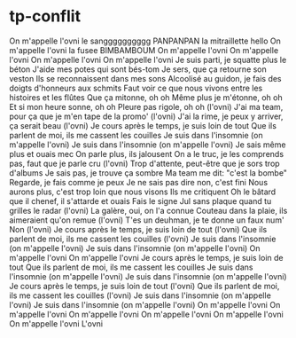 # tp-conflit

On m'appelle l'ovni le sangggggggggg PANPANPAN la mitraillette hello
On m'appelle l'ovni la fusee BIMBAMBOUM
On m'appelle l'ovni
On m'appelle l'ovni
On m'appelle l'ovni
On m'appelle l'ovni
Je suis parti, je squatte plus le béton
J'aide mes potes qui sont bés-tom
Je sers, que ça retourne son veston
Ils se reconnaissent dans mes sons
Alcoolisé au guidon, je fais des doigts d'honneurs aux schmits
Faut voir ce que nous vivons entre les histoires et les flûtes
Que ça mitonne, oh oh
Même plus je m'étonne, oh oh
Et si mon heure sonne, oh oh
Pleure pas rigole, oh oh (l'ovni)
J'ai ma team, pour ça que je m'en tape de la promo' (l'ovni)
J'ai la rime, je peux y arriver, ça serait beau (l'ovni)
Je cours après le temps, je suis loin de tout
Que ils parlent de moi, ils me cassent les couilles
Je suis dans l'insomnie (on m'appelle l'ovni)
Je suis dans l'insomnie (on m'appelle l'ovni)
Je sais même plus et ouais mec
On parle plus, ils jalousent
On a le truc, je les comprends pas, faut que je parle cru (l'ovni)
Trop d'attente, peut-être que je sors trop d'albums
Je sais pas, je trouve ça sombre
Ma team me dit: "c'est la bombe"
Regarde, je fais comme je peux
Je ne sais pas dire non, c'est fini
Nous aurons plus, c'est trop loin que nous visons
Ils me critiquent
Oh le bâtard que il chenef, il s'attarde et ouais
Fais le signe Jul sans plaque quand tu grilles le radar (l'ovni)
La galère, oui, on l'a connue
Couteau dans la plaie, ils aimeraient qu'on remue (l'ovni)
T'es un deuhman, je te donne un faux num'
Non (l'ovni)
Je cours après le temps, je suis loin de tout (l'ovni)
Que ils parlent de moi, ils me cassent les couilles (l'ovni)
Je suis dans l'insomnie (on m'appelle l'ovni)
Je suis dans l'insomnie (on m'appelle l'ovni)
On m'appelle l'ovni
On m'appelle l'ovni
Je cours après le temps, je suis loin de tout
Que ils parlent de moi, ils me cassent les couilles
Je suis dans l'insomnie (on m'appelle l'ovni)
Je suis dans l'insomnie (on m'appelle l'ovni)
Je cours après le temps, je suis loin de tout (l'ovni)
Que ils parlent de moi, ils me cassent les couilles (l'ovni)
Je suis dans l'insomnie (on m'appelle l'ovni)
Je suis dans l'insomnie (on m'appelle l'ovni)
On m'appelle l'ovni
On m'appelle l'ovni
On m'appelle l'ovni
On m'appelle l'ovni
On m'appelle l'ovni
On m'appelle l'ovni
L'ovni